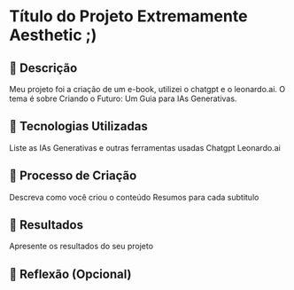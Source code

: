 # Título do Projeto Extremamente Aesthetic ;)

## 📒 Descrição
Meu projeto foi a criação de um e-book, utilizei o chatgpt e o leonardo.ai.
O tema é sobre Criando o Futuro: Um Guia para IAs Generativas.

## 🤖 Tecnologias Utilizadas
Liste as IAs Generativas e outras ferramentas usadas
Chatgpt
Leonardo.ai

## 🧐 Processo de Criação
Descreva como você criou o conteúdo
Resumos para cada subtitulo

## 🚀 Resultados
Apresente os resultados do seu projeto


## 💭 Reflexão (Opcional)

